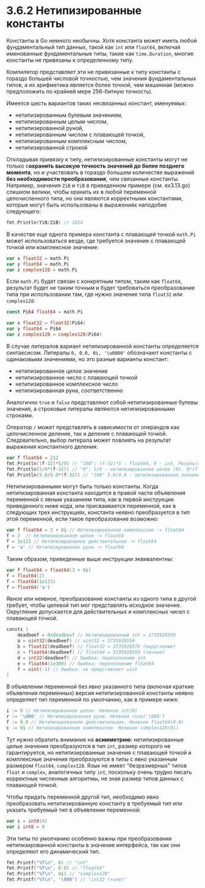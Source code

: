 # 3.6.2 Нетипизированные константы

Константы в Go немного необычны. Хотя константа может иметь любой фундаментальный тип данных, такой как `int`
или `float64`, включая именованные фундаментальные типы, такие как `time.Duration`, многие константы не привязаны к
определенному типу.

Компилятор представляет эти не привязанные к типу константы с гораздо большей числовой точностью, чем значения
фундаментальных типов, а их арифметика является более точной, чем машинная (можно предположить по крайней мере
256-битную точность).

Имеется шесть вариантов таких несвязанных констант, именуемых:

* нетипизированным булевым значением,
* нетипизированным целым числом,
* нетипизированной руной,
* нетипизированным числом с плавающей точкой,
* нетипизированным комплексным числом,
* нетипизированной строкой

Откладывая привязку к типу, нетипизированные константы могут не только с**охранить высокую точность значений до более
позднего момента**, но и участвовать в гораздо большем количестве выражений **без необходимости преобразования**, чем
связанные константы.
Например, значения `ZiB` и `YiB` в приведенном примере (см. ex3.13.go) слишком велики, чтобы хранить их в любой
переменной целочисленного типа, но они являются корректными константами, которые могут быть использованы в выражениях
наподобие следующего:

``` go
fmt.Println(YiB/ZiB) // 1024
```

В качестве еще одного примера константа с плавающей точкой `math.Pi` может использоваться везде, где требуется значение
с плавающей точкой или комплексное значение:

``` go
var x float32 = math.Pi
var y float64 = math.Pi
var z complex128 = math.Pi
```

Если `math.Pi` будет связан с конкретным типом, таким как `float64`, результат будет не таким точным и будет требоваться
преобразование типа при использовании там, где нужно значение типа `float32` или `complex128`:

``` go
const Pi64 float64 = math.Pi

var x float32 = float32(Pi64)
var y float64 = Pi64
var z complex128 = complex128(Pi64)
```

В случае литералов вариант нетипизированной константы определяется синтаксисом. Литералы `0, 0.0, 0i, '\u0000'`
обозначают константы с одинаковыми значениями, но это разные варианты констант:

* нетипизированное целое значение
* нетипизированное число с плавающей точкой
* нетипизированное комплексное число
* нетипизированная руна, соответственно

Аналогично `true` и `false` представляют собой нетипизированные булевы значения, а строковые литералы являются
нетипизированными строками.

Оператор `/` может представлять в зависимости от операндов как целочисленное деление, так и деление с плавающей точкой.
Следовательно, выбор литерала может повлиять на результат выражения константного деления:

``` go 
var f float64 = 212
fmt.Println((f-32)*5/9) // "100"; (f-32)*5 - float64, 9 - int. Результат 100 - float64
fmt.Println(5/9*(f-32)) // "0"; 5/9 - нетипизированное целое (0). 0*(f-32) (int*float64) = 0 (int) || (f-32)*0 (float64*int) = 0 (float64)
fmt.Println(5.0/9.0*(f-32)) // "100" 5.0/9.0 - нетипизированное значение с плавающей точкой
```

Нетипизированными могут быть только константы. Когда нетипизированная константа находится в правой части объявления
переменной с явным указанием типа, как в первой инструкции приведенного ниже кода, или присваивается переменной, как в
следующих трех инструкциях, константа неявно преобразуется в тип этой переменной, если такое преобразование возможно:

``` go
var f float64 = 3 + 0i // Нетипизированное комплексное -> float64
f = 2  // Нетипизированное целое -> float64
f = 1e123 // Нетипизированное действительное -> float64
f = 'a' // Нетипизированная руна -> float64
```

Таким образом, приведенные выше инструкции эквивалентны:

``` go
var f float64 = float64(3 + 0i)
f = float64(2)
f = float64(1e123)
f = float64('a')
```

Явное или неявное, преобразование константы из одного типа в другой требует, чтобы целевой тип мог представлять исходное
значение. Округление допускается для действительных и комплексных чисел с плавающей точкой.

``` go
consts )
    deadbeef = 0xdeadbeef // Нетипизированный int = 3735928559
    a = uint32(deadbeef) // uint32 = 3735928559
    b = float32(deadbeef) // float32 = 3735928576 (округление)
    c = float64(deadbeef) // float64 = 3735928559 (точное)
    d = int32(deadbeef) // Ошибка: переполнение int
    e = float64(1e309) // Ошибка: переполнение float64
    f = uint(-1) // Ошибка: не представляет uint
)
```

В объявлении переменной без явно указанного типа (включая краткие объявления переменных) версия нетипизированной
константы неявно определяет тип переменной по умолчанию, как в примере ниже:

``` go
i := 0 // Нетипизированное целое. Неявное int(0)
r := '\000' // Нетипизированная руна. Неявная rune('\000')
f := 0.0 // Нетипизированное действительное. Неявное float64(0.0)
c := 0i // Нетипизированное комплексное. Неявное complex128(0i)
```

Тут нужно обратить внимание на **асимметрию**: нетипизированные целые значения преобразуются в тип `int`, размер
которого не гарантируется, но нетипизированные значения с плавающей точкой и комплексные значения преобразуются в типы
с явно указанным размером `float64`, `complex128`.
Язык не имеет "безразмерных" типов `float` и `complex`, аналогичных типу `int`, поскольку очень трудно писать корректные
 численные алгоритмы, не зная размер типов данных с плавающей точкой.

Чтобы придать переменной другой тип, необходимо явно преобразовать нетипизированную константу в требуемый тип
или указать требуемый тип в объявлении переменной:

``` go
var i = int8(0)
var i int8 = 0
```

Эти типы по умолчанию особенно важны при преобразовании нетипизированной константы в значение интерфейса, так как они
определяют его динамический тип.

``` go
fmt.Printf("%T\n", 0) // "int"
fmt.Printf("%T\n", 0.0) // "float64"
fmt.Printf("%T\n", 0i) // "complex128"
fmt.Printf("%T\n", '\000') // "int32 (rune)"
```


